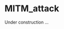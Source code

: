 # MITM_attack
Under construction ...
<!-- This repository is made due to a project on linux course.
A man in the middle attack will be performed wi the use of arp spoofing and setoolkit.
Use with your own responsibility. -->

